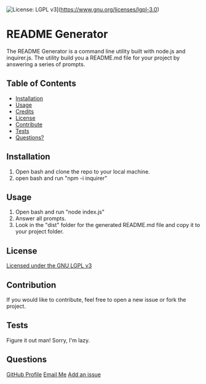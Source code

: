 ![License: LGPL v3](https://img.shields.io/badge/License-LGPL_v3-blue.svg)](https://www.gnu.org/licenses/lgpl-3.0)


# README Generator


The README Generator is a command line utility built with node.js and inquirer.js.  The utility build you a README.md file for your project by answering a series of prompts.

## Table of Contents
* [Installation](#installation)
* [Usage](#usage)
* [Credits](#credits)
* [License](#license)
* [Contribute](#contribution)
* [Tests](#tests)
* [Questions?](#questions?)

## Installation
1. Open bash and clone the repo to your local machine.
2. open bash and run "npm -i inquirer"


## Usage
1. Open bash and run "node index.js"
2. Answer all prompts.
3. Look in the "dist" folder for the generated README.md file and copy it to your project folder.


## License
[Licensed under the GNU LGPL v3](https://www.gnu.org/licenses/lgpl-3.0)


## Contribution
If you would like to contribute, feel free to open a new issue or fork the project.

## Tests
Figure it out man!
Sorry, I'm lazy.


## Questions
[GitHub Profile](https://github.com/sakme)
[Email Me](mailto:alan@akme.us)
[Add an issue](https://github.com/sakme/readme-generator/issues)
